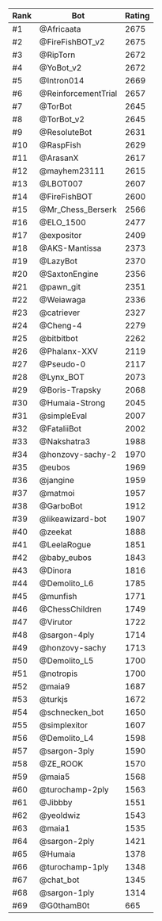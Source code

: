Rank|Bot|Rating
---|---|---
#1|@Africaata|2675
#2|@FireFishBOT_v2|2675
#3|@RipTorn|2672
#4|@YoBot_v2|2672
#5|@Intron014|2669
#6|@ReinforcementTrial|2657
#7|@TorBot|2645
#8|@TorBot_v2|2645
#9|@ResoluteBot|2631
#10|@RaspFish|2629
#11|@ArasanX|2617
#12|@mayhem23111|2615
#13|@LBOT007|2607
#14|@FireFishBOT|2600
#15|@Mr_Chess_Berserk|2566
#16|@ELO_1500|2477
#17|@expositor|2409
#18|@AKS-Mantissa|2373
#19|@LazyBot|2370
#20|@SaxtonEngine|2356
#21|@pawn_git|2351
#22|@Weiawaga|2336
#23|@catriever|2327
#24|@Cheng-4|2279
#25|@bitbitbot|2262
#26|@Phalanx-XXV|2119
#27|@Pseudo-0|2117
#28|@Lynx_BOT|2073
#29|@Boris-Trapsky|2068
#30|@Humaia-Strong|2045
#31|@simpleEval|2007
#32|@FataliiBot|2002
#33|@Nakshatra3|1988
#34|@honzovy-sachy-2|1970
#35|@eubos|1969
#36|@jangine|1959
#37|@matmoi|1957
#38|@GarboBot|1912
#39|@likeawizard-bot|1907
#40|@zeekat|1888
#41|@LeelaRogue|1851
#42|@baby_eubos|1843
#43|@Dinora|1816
#44|@Demolito_L6|1785
#45|@munfish|1771
#46|@ChessChildren|1749
#47|@Virutor|1722
#48|@sargon-4ply|1714
#49|@honzovy-sachy|1713
#50|@Demolito_L5|1700
#51|@notropis|1700
#52|@maia9|1687
#53|@turkjs|1672
#54|@schnecken_bot|1650
#55|@simplexitor|1607
#56|@Demolito_L4|1598
#57|@sargon-3ply|1590
#58|@ZE_ROOK|1570
#59|@maia5|1568
#60|@turochamp-2ply|1563
#61|@Jibbby|1551
#62|@yeoldwiz|1543
#63|@maia1|1535
#64|@sargon-2ply|1421
#65|@Humaia|1378
#66|@turochamp-1ply|1348
#67|@chat_bot|1345
#68|@sargon-1ply|1314
#69|@G0thamB0t|665
